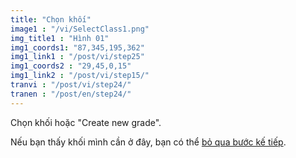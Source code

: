 ```yaml
---
title: "Chọn khối"
image1 : "/vi/SelectClass1.png"
img_title1 : "Hình 01"
img1_coords1: "87,345,195,362"
img1_link1 : "/post/vi/step25"
img1_coords2 : "29,45,0,15"
img1_link2 : "/post/vi/step15/"
tranvi : "/post/vi/step24/"
tranen : "/post/en/step24/"
---
```

Chọn khối hoặc "Create new grade".

Nếu bạn thấy khối mình cần ở đây, bạn có thể <a href="http://localhost:1313/post/vi/step26/">bỏ qua bước kế tiếp</a>.